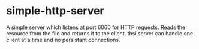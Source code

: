 simple-http-server
=============

A simple server which listens at port 6060 for HTTP requests. Reads the resource from the file and returns it to the client. 
thsi server can handle one client at a time and no persistant connections.
